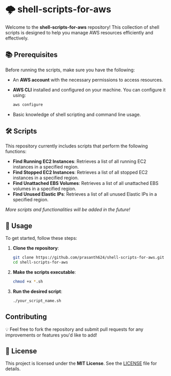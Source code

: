 # 🌩️ shell-scripts-for-aws

Welcome to the **shell-scripts-for-aws** repository! This collection of shell scripts is designed to help you manage AWS resources efficiently and effectively.

## 📚 Prerequisites

Before running the scripts, make sure you have the following:

- An **AWS account** with the necessary permissions to access resources.
- **AWS CLI** installed and configured on your machine. You can configure it using:

  ```bash
  aws configure
  ```

- Basic knowledge of shell scripting and command line usage.

## 🛠️ Scripts

This repository currently includes scripts that perform the following functions:

- **Find Running EC2 Instances**: Retrieves a list of all running EC2 instances in a specified region.
- **Find Stopped EC2 Instances**: Retrieves a list of all stopped EC2 instances in a specified region.
- **Find Unattached EBS Volumes**: Retrieves a list of all unattached EBS volumes in a specified region.
- **Find Unused Elastic IPs**: Retrieves a list of all unused Elastic IPs in a specified region.

*More scripts and functionalities will be added in the future!*

## 🚀 Usage

To get started, follow these steps:

1. **Clone the repository**:

   ```bash
   git clone https://github.com/prasanth624/shell-scripts-for-aws.git
   cd shell-scripts-for-aws
   ```

2. **Make the scripts executable**:

   ```bash
   chmod +x *.sh
   ```

3. **Run the desired script**:

   ```bash
   ./your_script_name.sh
   ```
   
## Contributing
💡 Feel free to fork the repository and submit pull requests for any improvements or features you'd like to add!   

## 📜 License

This project is licensed under the **MIT License**. See the [LICENSE](LICENSE) file for details.
